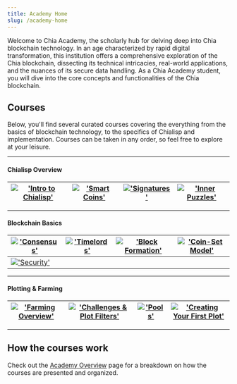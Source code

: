 ```yaml
---
title: Academy Home
slug: /academy-home
---
```


Welcome to Chia Academy, the scholarly hub for delving deep into Chia blockchain technology. In an age characterized by rapid digital transformation, this institution offers a comprehensive exploration of the Chia blockchain, dissecting its technical intricacies, real-world applications, and the nuances of its secure data handling. As a Chia Academy student, you will dive into the core concepts and functionalities of the Chia blockchain.

## Courses

Below, you'll find several curated courses covering the everything from the basics of blockchain technology, to the specifics of Chialisp and implementation. Courses can be taken in any order, so feel free to explore at your leisure.

---

#### Chialisp Overview

| [!['Intro to Chialisp'](/img/academy/Intro2Chialisp.png)](https://docs.chia.net/chialisp-intro) | [!['Smart Coins'](/img/academy/SmartCoins.png)](https://docs.chia.net/chialisp-smart-coin) | [!['Signatures'](/img/academy/Signatures.png)](https://docs.chia.net/chialisp-signatures) | [!['Inner Puzzles'](/img/academy/InnerPuzzles.png)](https://docs.chia.net/chialisp-inner-puzzle) |
| ----------------------------------------------------------------------------------------------- | ------------------------------------------------------------------------------------------ | ----------------------------------------------------------------------------------------- | ------------------------------------------------------------------------------------------------ |

---

#### Blockchain Basics

| [!['Consensus'](/img/academy/consensus.png)](https://docs.chia.net/consensus-basics) | [!['Timelords'](/img/academy/timelords.png)](https://docs.chia.net/timelord-basics) | [!['Block Formation'](/img/academy/forming-blocks.png)](https://docs.chia.net/block-formation-basics) | [!['Coin-Set Model'](/img/academy/coin-set.png)](https://docs.chia.net/coinset-basics) |
| ------------------------------------------------------------------------------------ | ----------------------------------------------------------------------------------- | ----------------------------------------------------------------------------------------------------- | -------------------------------------------------------------------------------------- |
| [!['Security'](/img/academy/security.png)](https://docs.chia.net/security-basics)    |

---

#### Plotting & Farming

| [!['Farming Overview'](/img/academy/farming-overview.png)](https://docs.chia.net/farming-overview) | [!['Challenges & Plot Filters'](/img/academy/challenges-plot-filters.png)](https://docs.chia.net/challenges-plot-filters) | [!['Pools'](/img/academy/pools.png)](https://docs.chia.net/pools) | [!['Creating Your First Plot'](/img/academy/Intro2Farming.png)](https://docs.chia.net/first-plot) |
| -------------------------------------------------------------------------------------------------- | ------------------------------------------------------------------------------------------------------------------------- | ----------------------------------------------------------------- | ------------------------------------------------------------------------------------------------- |

---

## How the courses work

Check out the [Academy Overview](https://docs.chia.net/academy-overview) page for a breakdown on how the courses are presented and organized.
